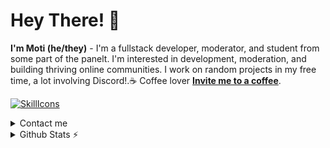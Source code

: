 # Hey There! 👋
**I'm Moti (he/they)** - I'm a fullstack developer, moderator, and student from some part of the panelt. I'm interested in development, moderation, and building thriving online communities. I work on random projects in my free time, a lot involving Discord!.☕️ Coffee lover [**Invite me to a coffee**](https://motidev.com/coffe).

[![SkillIcons](https://skillicons.dev/icons?i=js,ts,html,css,nodejs,reactjs,nextjs,tailwind,lua,java,mysql,mongodb,nginx,git,figma)](https://skillicons.dev)<br/>

<details>
<summary>Contact me</summary>
<p align='center'>
    <a href='https://discord.com/users/972840062209376306'><img src='https://github.com/motidev/motidev/blob/main/networks/discord.png' height='42px' /></a>
    <a target='_blank' href='https://github.com/motidev'><img src='https://github.com/motidev/motidev/blob/main/networks/github.png' height='42px' /></a>
    <a href='https://www.twitch.tv/motidev'><img src='https://github.com/motidev/motidev/blob/main/networks/t.png' height='42px' /></a>
    <a href='https://twitter.com/motidev'><img src='https://github.com/motidev/motidev/blob/main/networks/twitter.png' height='42px' /></a>
</p>
</details>

<details>
  <summary>Github Stats ⚡</summary>
  <a href="#">![Github stats](https://github-readme-stats.vercel.app/api?username=motidev&theme=blueberry&count_private=true&hide_border=true&line_height=20)</a>
  <a href="#">![Top Langs](https://github-readme-stats.vercel.app/api/top-langs/?username=motidev&layout=compact&theme=blueberry&count_private=true&hide_border=true)</a>
</details>

